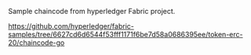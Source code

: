 Sample chaincode from hyperledger Fabric project.

https://github.com/hyperledger/fabric-samples/tree/6627cd6d6544f53fff1171f6be7d58a0686395ee/token-erc-20/chaincode-go
